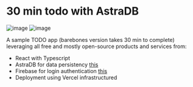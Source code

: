 # 30 min todo with AstraDB
![image](https://user-images.githubusercontent.com/18291038/129376722-74a53ff3-945f-41e8-bcd9-b9595fbe0088.png)
![image](https://user-images.githubusercontent.com/18291038/129377140-96063519-5e40-498a-924f-e122cdd525d9.png)

A sample TODO app (barebones version takes 30 min to complete) leveraging all free and mostly open-source products and services from:
- React with Typescript
- AstraDB for data persistency [this](https://www.datastax.com/brand-resources)
- Firebase for login authentication [this](https://firebase.google.com/brand-guidelines)
- Deployment using Vercel infrastructured
